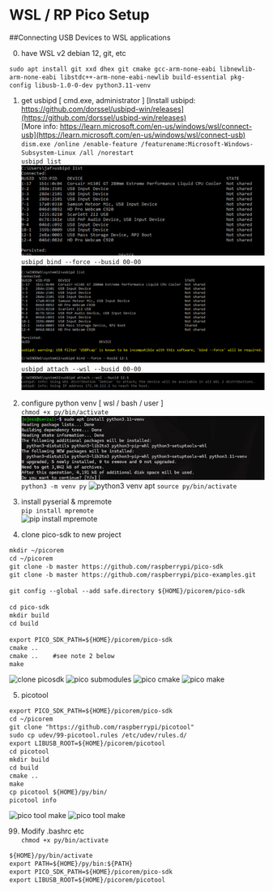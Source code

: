 # WSL / RP Pico Setup
##Connecting USB Devices to WSL applications

0. have WSL v2 debian 12, git, etc
```
sudo apt install git xxd dhex git cmake gcc-arm-none-eabi libnewlib-arm-none-eabi libstdc++-arm-none-eabi-newlib build-essential pkg-config libusb-1.0-0-dev python3.11-venv
```

1. get usbipd [ cmd.exe, administrator ]
[Install usbipd: https://github.com/dorssel/usbipd-win/releases](https://github.com/dorssel/usbipd-win/releases) \
[More info: https://learn.microsoft.com/en-us/windows/wsl/connect-usb](https://learn.microsoft.com/en-us/windows/wsl/connect-usb) \
`dism.exe /online /enable-feature /featurename:Microsoft-Windows-Subsystem-Linux /all /norestart` \
`usbipd list` \
![usbipd list](img/wsl_pico_setup__usbipd_list.png) \
`usbipd bind --force --busid 00-00` \
![usbipd bind](img/wsl_pico_setup__usbipd_bind.png) \
`usbipd attach --wsl --busid 00-00` \
![usbipd attach](img/wsl_pico_setup__usbipd_attach.png)

2. configure python venv [ wsl / bash / user ] \
`chmod +x py/bin/activate` \
![python3 venv apt](img/wsl_pico_setup__usbipd_installvenv.png) \
```python3 -m venv py```
![python3 venv apt](wsl_pico_setup__py3venvdir.png)
```source py/bin/activate```

3. install pyserial & mpremote \
`pip install mpremote` \
![pip install mpremote](img/wsl_pico_setup__pip_mpremote.jpg)

4. clone pico-sdk to new project
```
mkdir ~/picorem
cd ~/picorem
git clone -b master https://github.com/raspberrypi/pico-sdk
git clone -b master https://github.com/raspberrypi/pico-examples.git

git config --global --add safe.directory ${HOME}/picorem/pico-sdk

cd pico-sdk
mkdir build
cd build

export PICO_SDK_PATH=${HOME}/picorem/pico-sdk
cmake ..
cmake ..	#see note 2 below
make 
```
![clone picosdk](img/wsl_pico_setup__picosdk.jpg)
![pico submodules](img/wsl_pico_setup__picosdk_submodule.jpg)
![pico cmake](img/wsl_pico_setup__picosdk_cmakebuild.jpg)
![pico make](img/wsl_pico_setup__picosdk_makebuild.jpg)


5. picotool
```
export PICO_SDK_PATH=${HOME}/picorem/pico-sdk
cd ~/picorem   
git clone "https://github.com/raspberrypi/picotool"
sudo cp udev/99-picotool.rules /etc/udev/rules.d/
export LIBUSB_ROOT=${HOME}/picorem/picotool
cd picotool
mkdir build
cd build
cmake ..
make
cp picotool ${HOME}/py/bin/
picotool info
```
![pico tool make](wsl_pico_setup__picotool_build.jpg)
![pico tool make](wsl_pico_setup__picotool_use.jpg)

99. Modify .bashrc etc \
`chmod +x py/bin/activate`
```
${HOME}/py/bin/activate
export PATH=${HOME}/py/bin:${PATH}
export PICO_SDK_PATH=${HOME}/picorem/pico-sdk
export LIBUSB_ROOT=${HOME}/picorem/picotool
```

